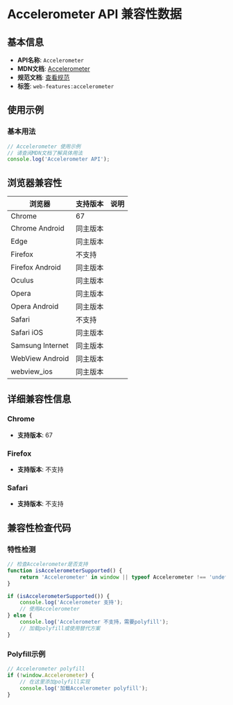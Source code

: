 # Accelerometer API 兼容性数据

## 基本信息

- **API名称**: `Accelerometer`
- **MDN文档**: [Accelerometer](https://developer.mozilla.org/docs/Web/API/Accelerometer)
- **规范文档**: [查看规范](https://w3c.github.io/accelerometer/#accelerometer-interface)
- **标签**: `web-features:accelerometer`

## 使用示例

### 基本用法

```javascript
// Accelerometer 使用示例
// 请查阅MDN文档了解具体用法
console.log('Accelerometer API');
```

## 浏览器兼容性

| 浏览器 | 支持版本 | 说明 |
|--------|----------|------|
| Chrome | 67 |  |
| Chrome Android | 同主版本 |  |
| Edge | 同主版本 |  |
| Firefox | 不支持 |  |
| Firefox Android | 同主版本 |  |
| Oculus | 同主版本 |  |
| Opera | 同主版本 |  |
| Opera Android | 同主版本 |  |
| Safari | 不支持 |  |
| Safari iOS | 同主版本 |  |
| Samsung Internet | 同主版本 |  |
| WebView Android | 同主版本 |  |
| webview_ios | 同主版本 |  |

## 详细兼容性信息

### Chrome

- **支持版本**: 67

### Firefox

- **支持版本**: 不支持

### Safari

- **支持版本**: 不支持

## 兼容性检查代码

### 特性检测

```javascript
// 检查Accelerometer是否支持
function isAccelerometerSupported() {
    return 'Accelerometer' in window || typeof Accelerometer !== 'undefined';
}

if (isAccelerometerSupported()) {
    console.log('Accelerometer 支持');
    // 使用Accelerometer
} else {
    console.log('Accelerometer 不支持，需要polyfill');
    // 加载polyfill或使用替代方案
}
```

### Polyfill示例

```javascript
// Accelerometer polyfill
if (!window.Accelerometer) {
    // 在这里添加polyfill实现
    console.log('加载Accelerometer polyfill');
}
```

